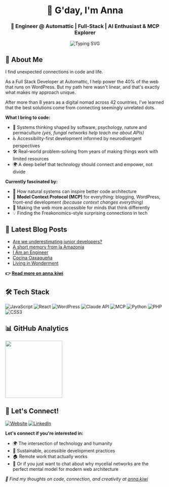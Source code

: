 <div align="center">
  
# 👋 G'day, I'm Anna
### 💼 Engineer @ Automattic | Full-Stack | AI Enthusiast & MCP Explorer

<img src="https://readme-typing-svg.herokuapp.com?font=Fira+Code&pause=1000&color=36BCF7&center=true&vCenter=true&width=500&lines=Building+WordPress.com%2C+Jetpack+%2B+Woo;Exploring+AI+%2B+Web+Integration;MCP+Explorer" alt="Typing SVG" />

</div>

## 🌱 About Me

I find unexpected connections in code and life. 

As a Full Stack Developer at Automattic, I help power the 40% of the web that runs on WordPress. But my path here wasn't linear, and that's exactly what makes my approach unique.

After more than 8 years as a digital nomad across 42 countries, I've learned that the best solutions come from connecting seemingly unrelated dots.

**What I bring to code:**
- 🧠 Systems thinking shaped by software, psychology, nature and permaculture *(yes, fungal networks help teach me about APIs)*
- ♿ Accessibility-first development informed by neurodivergent perspectives  
- 🛠️ Real-world problem-solving from years of making things work with limited resources
- 🌍 A deep belief that technology should connect and empower, not divide

**Currently fascinated by:**
- 🍄 How natural systems can inspire better code architecture
- 🔗 **Model Context Protocol (MCP)** for everything: blogging, WordPress, front-end development *(because context changes everything)*
- 🧩 Making the web more accessible for minds that think differently
- 💡 Finding the Freakonomics-style surprising connections in tech

## 📝 Latest Blog Posts

<!-- BLOG-POST-LIST:START -->
- [Are we underestimating junior developers?](https://anna.kiwi/blog/work-systems/are-we-underestimating-junior-developers/)
- [A short memory from la Amazonía](https://anna.kiwi/blog/places-people/a-short-memory-from-la-amazonia/)
- [I Am an Engineer](https://anna.kiwi/blog/work-systems/i-am-an-engineer/)
- [Cocina Oaxaqueña](https://anna.kiwi/blog/places-people/cocina-oaxaquena/)
- [Living in Wonderment](https://anna.kiwi/blog/personal-growth/living-in-wonder/)
<!-- BLOG-POST-LIST:END -->

**👉 [Read more on anna.kiwi](https://anna.kiwi?utm_source=github&utm_medium=profile&utm_campaign=github_profile)**

## 🛠️ Tech Stack

![JavaScript](https://img.shields.io/badge/JavaScript-F7DF1E?style=for-the-badge&logo=javascript&logoColor=black)
![React](https://img.shields.io/badge/React-20232A?style=for-the-badge&logo=react&logoColor=61DAFB)
![WordPress](https://img.shields.io/badge/WordPress-21759B?style=for-the-badge&logo=wordpress&logoColor=white)
![Claude API](https://img.shields.io/badge/Claude_API-FF6B35?style=for-the-badge&logo=anthropic&logoColor=white)
![MCP](https://img.shields.io/badge/MCP-4A90E2?style=for-the-badge&logo=protocol&logoColor=white)
![Python](https://img.shields.io/badge/Python-3776AB?style=for-the-badge&logo=python&logoColor=white)
![PHP](https://img.shields.io/badge/PHP-777BB4?style=for-the-badge&logo=php&logoColor=white)
![CSS3](https://img.shields.io/badge/CSS3-1572B6?style=for-the-badge&logo=css3&logoColor=white)

## 📊 GitHub Analytics

<img height="180em" src="https://github-readme-stats.vercel.app/api?username=annacmc&show_icons=true&theme=github_dark&include_all_commits=true&count_private=true"/>

## 🤝 Let's Connect!

[![Website](https://img.shields.io/badge/Website-anna.kiwi-FF6B6B?style=for-the-badge&logo=About.me&logoColor=white)](https://anna.kiwi)
[![LinkedIn](https://img.shields.io/badge/LinkedIn-annakiwi-0A66C2?style=for-the-badge&logo=linkedin&logoColor=white)](https://www.linkedin.com/in/annakiwi)

**Let's connect if you're interested in:**
- 🌍 The intersection of technology and humanity
- 🌱 Sustainable, accessible development practices  
- 🏠 Remote work that actually works
- 🍄 Or if you just want to chat about why mycelial networks are the perfect mental model for modern web architecture

*🔗 Find my thoughts on code, connection, and creativity at [anna.kiwi](https://anna.kiwi?utm_source=github&utm_medium=profile&utm_campaign=github_profile)*
